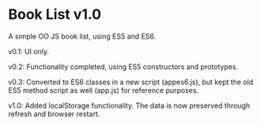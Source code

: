 # Book List v1.0
A simple OO JS book list, using ES5 and ES6.

v0.1: UI only.

v0.2: Functionality completed, using ES5 constructors and prototypes.

v0.3: Converted to ES6 classes in a new script (appes6.js), but kept the old ES5 method script as well (app.js) for reference purposes.

v1.0: Added localStorage functionality. The data is now preserved through refresh and browser restart.
